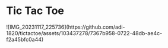 <h1> Tic Tac Toe</h1>
![IMG_20231117_225736](https://github.com/adi-1820/tictactoe/assets/103437278/7367b958-0722-48db-ae4c-f2a45bfc0a44)
